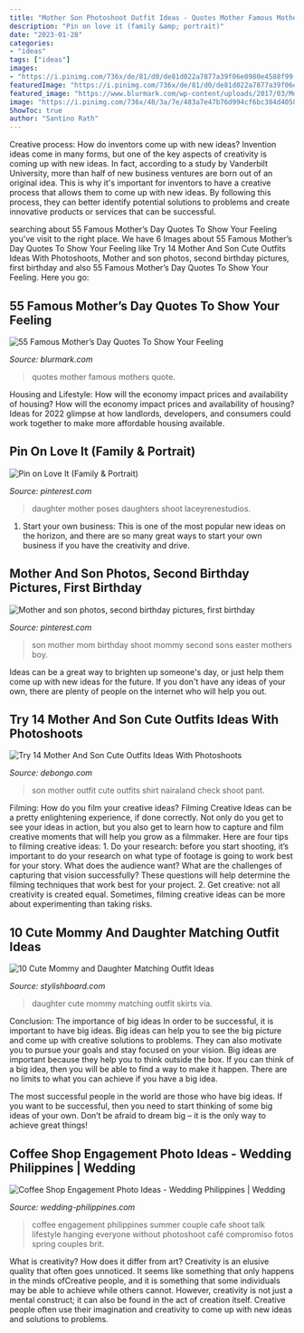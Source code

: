 ```yaml
---
title: "Mother Son Photoshoot Outfit Ideas - Quotes Mother Famous Mothers Quote"
description: "Pin on love it (family &amp; portrait)"
date: "2023-01-28"
categories:
- "ideas"
tags: ["ideas"]
images:
- "https://i.pinimg.com/736x/de/81/d0/de81d022a7877a39f06e0980e4588f99--mother-daughter-photos-mother-daughters.jpg"
featuredImage: "https://i.pinimg.com/736x/de/81/d0/de81d022a7877a39f06e0980e4588f99--mother-daughter-photos-mother-daughters.jpg"
featured_image: "https://www.blurmark.com/wp-content/uploads/2017/03/Mothers-Day-Quote-56.jpg"
image: "https://i.pinimg.com/736x/48/3a/7e/483a7e47b76d994cf6bc384d40582301--mothers-day-photo-shoot-sons-mother-and-son-photo-ideas.jpg"
ShowToc: true
author: "Santino Rath"
---
```



Creative process: How do inventors come up with new ideas?
Invention ideas come in many forms, but one of the key aspects of creativity is coming up with new ideas. In fact, according to a study by Vanderbilt University, more than half of new business ventures are born out of an original idea. This is why it's important for inventors to have a creative process that allows them to come up with new ideas. By following this process, they can better identify potential solutions to problems and create innovative products or services that can be successful.

	

		
searching about 55 Famous Mother’s Day Quotes To Show Your Feeling you've visit to the right place. We have 6 Images about 55 Famous Mother’s Day Quotes To Show Your Feeling like Try 14 Mother And Son Cute Outfits Ideas With Photoshoots, Mother and son photos, second birthday pictures, first birthday and also 55 Famous Mother’s Day Quotes To Show Your Feeling. Here you go:
		
    
## 55 Famous Mother’s Day Quotes To Show Your Feeling

<img loading=lazy src="https://www.blurmark.com/wp-content/uploads/2017/03/Mothers-Day-Quote-56.jpg" onerror="this.onerror=null;this.src='https://tse3.mm.bing.net/th?id=OIP.DK9rcLnIICAEbVtgE1_y0AHaEZ&amp;pid=15.1';" alt="55 Famous Mother’s Day Quotes To Show Your Feeling">

_Source: blurmark.com_

>quotes mother famous mothers quote. 

	

Housing and Lifestyle: How will the economy impact prices and availability of housing?
How will the economy impact prices and availability of housing? 
Ideas for 2022 glimpse at how landlords, developers, and consumers could work together to make more affordable housing available.

    
## Pin On Love It (Family &amp; Portrait)

<img loading=lazy src="https://i.pinimg.com/736x/de/81/d0/de81d022a7877a39f06e0980e4588f99--mother-daughter-photos-mother-daughters.jpg" onerror="this.onerror=null;this.src='https://tse3.mm.bing.net/th?id=OIP.oDHzjwRDUgky-suL_0ZhUgHaLD&amp;pid=15.1';" alt="Pin on Love It (Family &amp; Portrait)">

_Source: pinterest.com_

>daughter mother poses daughters shoot laceyrenestudios. 

	

1. Start your own business: This is one of the most popular new ideas on the horizon, and there are so many great ways to start your own business if you have the creativity and drive.

    
## Mother And Son Photos, Second Birthday Pictures, First Birthday

<img loading=lazy src="https://i.pinimg.com/736x/48/3a/7e/483a7e47b76d994cf6bc384d40582301--mothers-day-photo-shoot-sons-mother-and-son-photo-ideas.jpg" onerror="this.onerror=null;this.src='https://tse1.mm.bing.net/th?id=OIP.yeQsQv7VcHpX34mfLeLx0QHaLF&amp;pid=15.1';" alt="Mother and son photos, second birthday pictures, first birthday">

_Source: pinterest.com_

>son mother mom birthday shoot mommy second sons easter mothers boy. 

	

Ideas can be a great way to brighten up someone's day, or just help them come up with new ideas for the future. If you don't have any ideas of your own, there are plenty of people on the internet who will help you out.

    
## Try 14 Mother And Son Cute Outfits Ideas With Photoshoots

<img loading=lazy src="https://www.debongo.com/wp-content/uploads/2016/04/Cute-Mother-Son-Outfit-Ideas-4.jpg" onerror="this.onerror=null;this.src='https://tse4.mm.bing.net/th?id=OIP.1QuD0SxMtSiKoTqoRQkhKQHaHa&amp;pid=15.1';" alt="Try 14 Mother And Son Cute Outfits Ideas With Photoshoots">

_Source: debongo.com_

>son mother outfit cute outfits shirt nairaland check shoot pant. 

	

Filming: How do you film your creative ideas?
Filming Creative Ideas can be a pretty enlightening experience, if done correctly. Not only do you get to see your ideas in action, but you also get to learn how to capture and film creative moments that will help you grow as a filmmaker. Here are four tips to filming creative ideas: 1. Do your research: before you start shooting, it’s important to do your research on what type of footage is going to work best for your story. What does the audience want? What are the challenges of capturing that vision successfully? These questions will help determine the filming techniques that work best for your project. 2. Get creative: not all creativity is created equal. Sometimes, filming creative ideas can be more about experimenting than taking risks.

    
## 10 Cute Mommy And Daughter Matching Outfit Ideas

<img loading=lazy src="http://www.stylishboard.com/wp-content/uploads/2015/01/328.jpg" onerror="this.onerror=null;this.src='https://tse3.mm.bing.net/th?id=OIP.9Yk51trS9iecSsQcfi7M-AHaLF&amp;pid=15.1';" alt="10 Cute Mommy and Daughter Matching Outfit Ideas">

_Source: stylishboard.com_

>daughter cute mommy matching outfit skirts via. 

	

Conclusion: The importance of big ideas
In order to be successful, it is important to have big ideas. Big ideas can help you to see the big picture and come up with creative solutions to problems. They can also motivate you to pursue your goals and stay focused on your vision.
Big ideas are important because they help you to think outside the box. If you can think of a big idea, then you will be able to find a way to make it happen. There are no limits to what you can achieve if you have a big idea.

The most successful people in the world are those who have big ideas. If you want to be successful, then you need to start thinking of some big ideas of your own. Don’t be afraid to dream big – it is the only way to achieve great things!

    
## Coffee Shop Engagement Photo Ideas - Wedding Philippines | Wedding

<img loading=lazy src="http://www.wedding-philippines.com/wp-content/uploads/2015/09/Wedding-Philippines-Coffee-Shop-Cafe-Engagement-Photo-Shoot-Session-Inspiration-4.jpg" onerror="this.onerror=null;this.src='https://tse1.mm.bing.net/th?id=OIP.d-1aWj5C-mQwMVkVxjCymQHaJ1&amp;pid=15.1';" alt="Coffee Shop Engagement Photo Ideas - Wedding Philippines | Wedding">

_Source: wedding-philippines.com_

>coffee engagement philippines summer couple cafe shoot talk lifestyle hanging everyone without photoshoot café compromiso fotos spring couples brit. 

	

What is creativity? How does it differ from art?
Creativity is an elusive quality that often goes unnoticed. It seems like something that only happens in the minds ofCreative people, and it is something that some individuals may be able to achieve while others cannot. However, creativity is not just a mental construct; it can also be found in the act of creation itself. Creative people often use their imagination and creativity to come up with new ideas and solutions to problems.

